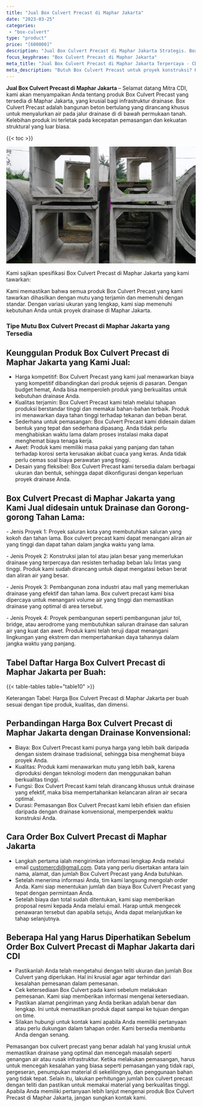```yaml
---
title: "Jual Box Culvert Precast di Maphar Jakarta"
date: "2023-03-25"
categories:
 - "box-culvert"
type: "product"
price: "[600000]"
description: "Jual Box Culvert Precast di Maphar Jakarta Strategis. Box Culvert Precast profesional untuk kebutuhan konstruksi dengan performa superior. Konsultasikan kebutuhan Anda sekarang."
focus_keyphrase: "Box Culvert Precast di Maphar Jakarta"
meta_title: "Jual Box Culvert Precast di Maphar Jakarta Terpercaya - CDI"
meta_description: "Butuh Box Culvert Precast untuk proyek konstruksi? Kami adalah solusi tepat dengan kualitas premium. Klik untuk penawaran istimewa."
---
```


**Jual Box Culvert Precast di Maphar Jakarta** – Selamat datang Mitra CDI, kami akan menyampaikan Anda tentang produk Box Culvert Precast yang tersedia di Maphar Jakarta, yang krusial bagi infrastruktur drainase. Box Culvert Precast adalah bangunan beton bertulang yang dirancang khusus untuk menyalurkan air pada jalur drainase di di bawah permukaan tanah. Kelebihan produk ini terletak pada kecepatan pemasangan dan kekuatan struktural yang luar biasa.

{{< toc >}}

![Jual Box Culvert Precast di Maphar Jakarta](/images/box-culvert/box-culvert-21.jpg)

Kami sajikan spesifikasi Box Culvert Precast di Maphar Jakarta yang kami tawarkan:

Kami memastikan bahwa semua produk Box Culvert Precast yang kami tawarkan dihasilkan dengan mutu yang terjamin dan memenuhi dengan standar. Dengan variasi ukuran yang lengkap, kami siap memenuhi kebutuhan Anda untuk proyek drainase di Maphar Jakarta.

### Tipe Mutu Box Culvert Precast di Maphar Jakarta yang Tersedia 

## Keunggulan Produk Box Culvert Precast di Maphar Jakarta yang Kami Jual:

*   Harga kompetitif: Box Culvert Precast yang kami jual menawarkan biaya yang kompetitif dibandingkan dari produk sejenis di pasaran. Dengan budget hemat, Anda bisa memperoleh produk yang berkualitas untuk kebutuhan drainase Anda.
*   Kualitas terjamin: Box Culvert Precast kami telah melalui tahapan produksi berstandar tinggi dan memakai bahan-bahan terbaik. Produk ini menawarkan daya tahan tinggi terhadap tekanan dan beban berat.
*   Sederhana untuk pemasangan: Box Culvert Precast kami didesain dalam bentuk yang tepat dan sederhana dipasang. Anda tidak perlu menghabiskan waktu lama dalam proses instalasi maka dapat menghemat biaya tenaga kerja.
*   Awet: Produk kami memiliki masa pakai yang panjang dan tahan terhadap korosi serta kerusakan akibat cuaca yang keras. Anda tidak perlu cemas soal biaya perawatan yang tinggi.
*   Desain yang fleksibel: Box Culvert Precast kami tersedia dalam berbagai ukuran dan bentuk, sehingga dapat dikonfigurasi dengan keperluan proyek drainase Anda.

## Box Culvert Precast di Maphar Jakarta yang Kami Jual didesain untuk Drainase dan Gorong-gorong Tahan Lama:

\- Jenis Proyek 1: Proyek saluran kota yang membutuhkan saluran yang kokoh dan tahan lama. Box culvert precast kami dapat menangani aliran air yang tinggi dan dapat tahan dalam jangka waktu yang lama.

\- Jenis Proyek 2: Konstruksi jalan tol atau jalan besar yang memerlukan drainase yang terpercaya dan resisten terhadap beban lalu lintas yang tinggi. Produk kami sudah dirancang untuk dapat mengatasi beban berat dan aliran air yang besar.

\- Jenis Proyek 3: Pembangunan zona industri atau mall yang memerlukan drainase yang efektif dan tahan lama. Box culvert precast kami bisa dipercaya untuk menangani volume air yang tinggi dan memastikan drainase yang optimal di area tersebut.

\- Jenis Proyek 4: Proyek pembangunan seperti pembangunan jalur tol, bridge, atau aerodrome yang membutuhkan saluran drainase dan saluran air yang kuat dan awet. Produk kami telah teruji dapat menangani lingkungan yang ekstrem dan mempertahankan daya tahannya dalam jangka waktu yang panjang.

## Tabel Daftar Harga Box Culvert Precast di Maphar Jakarta per Buah:

{{< table-tables table="table10" >}}

Keterangan Tabel: Harga Box Culvert Precast di Maphar Jakarta per buah sesuai dengan tipe produk, kualitas, dan dimensi.

## Perbandingan Harga Box Culvert Precast di Maphar Jakarta dengan Drainase Konvensional:

*   Biaya: Box Culvert Precast kami punya harga yang lebih baik daripada dengan sistem drainase tradisional, sehingga bisa menghemat biaya proyek Anda.
*   Kualitas: Produk kami menawarkan mutu yang lebih baik, karena diproduksi dengan teknologi modern dan menggunakan bahan berkualitas tinggi.
*   Fungsi: Box Culvert Precast kami telah dirancang khusus untuk drainase yang efektif, maka bisa mempertahankan kelancaran aliran air secara optimal.
*   Durasi: Pemasangan Box Culvert Precast kami lebih efisien dan efisien daripada dengan drainase konvensional, memperpendek waktu konstruksi Anda.

## Cara Order Box Culvert Precast di Maphar Jakarta

*   Langkah pertama ialah mengirimkan informasi lengkap Anda melalui email customercdi@gmail.com. Data yang perlu disertakan antara lain nama, alamat, dan jumlah Box Culvert Precast yang Anda butuhkan.
*   Setelah menerima informasi Anda, tim kami langsung mengolah order Anda. Kami siap menentukan jumlah dan biaya Box Culvert Precast yang tepat dengan permintaan Anda.
*   Setelah biaya dan total sudah ditentukan, kami siap memberikan proposal resmi kepada Anda melalui email. Harap untuk mengecek penawaran tersebut dan apabila setuju, Anda dapat melanjutkan ke tahap selanjutnya.

## Beberapa Hal yang Harus Diperhatikan Sebelum Order Box Culvert Precast di Maphar Jakarta dari CDI

*   Pastikanlah Anda telah mengetahui dengan teliti ukuran dan jumlah Box Culvert yang diperlukan. Hal ini krusial agar agar terhindar dari kesalahan pemesanan dalam pemesanan.
*   Cek ketersediaan Box Culvert pada kami sebelum melakukan pemesanan. Kami siap memberikan informasi mengenai ketersediaan.
*   Pastikan alamat pengiriman yang Anda berikan adalah benar dan lengkap. Ini untuk memastikan produk dapat sampai ke tujuan dengan on time.
*   Silakan hubungi untuk kontak kami apabila Anda memiliki pertanyaan atau perlu dukungan dalam tahapan order. Kami bersedia membantu Anda dengan senang.

Pemasangan box culvert precast yang benar adalah hal yang krusial untuk memastikan drainase yang optimal dan mencegah masalah seperti genangan air atau rusak infrastruktur. Ketika melakukan pemasangan, harus untuk mencegah kesalahan yang biasa seperti pemasangan yang tidak rapi, pergeseran, penumpukan material di sekelilingnya, dan penggunaan bahan yang tidak tepat. Selain itu, lakukan perhitungan jumlah box culvert precast dengan teliti dan pastikan untuk memakai material yang berkualitas tinggi. Apabila Anda memiliki pertanyaan lebih lanjut mengenai produk Box Culvert Precast di Maphar Jakarta, jangan sungkan kontak kami.